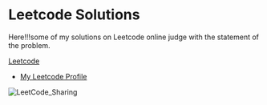# Leetcode Solutions
Here!!!some of my solutions on Leetcode online judge with the statement of the problem.                                      

[Leetcode](https://leetcode.com/problemset/all/)                            
- [My Leetcode Profile](https://leetcode.com/Mahmoud_Gamal_/)               



![LeetCode_Sharing](https://user-images.githubusercontent.com/90795661/200098995-6d8621ca-4996-43ff-a20e-61b2b33eee3e.png)
